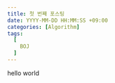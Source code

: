 ```yaml
---
title: 첫 번째 포스팅
date: YYYY-MM-DD HH:MM:SS +09:00
categories: [Algorithm]
tags:
  [
    BOJ
  ]
---
```


hello world
